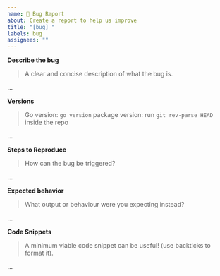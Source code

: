 ```yaml
---
name: 🐛 Bug Report
about: Create a report to help us improve
title: "[bug] "
labels: bug
assignees: ""
---
```


**Describe the bug**

> A clear and concise description of what the bug is.

…

**Versions**

> Go version: `go version`
> package version: run `git rev-parse HEAD` inside the repo

…

**Steps to Reproduce**

> How can the bug be triggered?

…

**Expected behavior**

> What output or behaviour were you expecting instead?

…

**Code Snippets**

> A minimum viable code snippet can be useful! (use backticks to format it).

…
